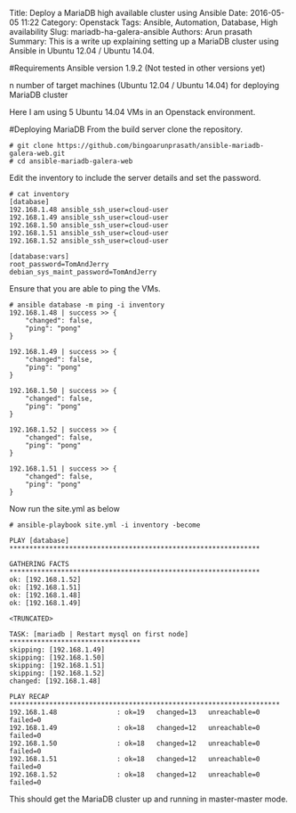 Title: Deploy a MariaDB high available cluster using Ansible
Date: 2016-05-05 11:22
Category: Openstack
Tags: Ansible, Automation, Database, High availability
Slug: mariadb-ha-galera-ansible
Authors: Arun prasath
Summary: This is a write up explaining setting up a MariaDB cluster using Ansible in Ubuntu 12.04 / Ubuntu 14.04.

#Requirements
Ansible version 1.9.2 (Not tested in other versions yet)

n number of target machines (Ubuntu 12.04 / Ubuntu 14.04) for deploying MariaDB cluster

Here I am using 5 Ubuntu 14.04 VMs in an Openstack environment.

#Deploying MariaDB
From the build server clone the repository.
```
# git clone https://github.com/bingoarunprasath/ansible-mariadb-galera-web.git
# cd ansible-mariadb-galera-web
```
Edit the inventory to include the server details and set the password.
```
# cat inventory 
[database]
192.168.1.48 ansible_ssh_user=cloud-user
192.168.1.49 ansible_ssh_user=cloud-user
192.168.1.50 ansible_ssh_user=cloud-user
192.168.1.51 ansible_ssh_user=cloud-user
192.168.1.52 ansible_ssh_user=cloud-user

[database:vars]
root_password=TomAndJerry
debian_sys_maint_password=TomAndJerry
```
Ensure that you are able to ping the VMs.
```
# ansible database -m ping -i inventory 
192.168.1.48 | success >> {
    "changed": false,
    "ping": "pong"
}

192.168.1.49 | success >> {
    "changed": false,
    "ping": "pong"
}

192.168.1.50 | success >> {
    "changed": false,
    "ping": "pong"
}

192.168.1.52 | success >> {
    "changed": false,
    "ping": "pong"
}

192.168.1.51 | success >> {
    "changed": false,
    "ping": "pong"
}
```
Now run the site.yml as below
```
# ansible-playbook site.yml -i inventory -become

PLAY [database] *************************************************************** 

GATHERING FACTS *************************************************************** 
ok: [192.168.1.52]
ok: [192.168.1.51]
ok: [192.168.1.48]
ok: [192.168.1.49]

<TRUNCATED>

TASK: [mariadb | Restart mysql on first node] ********************************* 
skipping: [192.168.1.49]
skipping: [192.168.1.50]
skipping: [192.168.1.51]
skipping: [192.168.1.52]
changed: [192.168.1.48]

PLAY RECAP ******************************************************************** 
192.168.1.48               : ok=19   changed=13   unreachable=0    failed=0   
192.168.1.49               : ok=18   changed=12   unreachable=0    failed=0   
192.168.1.50               : ok=18   changed=12   unreachable=0    failed=0   
192.168.1.51               : ok=18   changed=12   unreachable=0    failed=0   
192.168.1.52               : ok=18   changed=12   unreachable=0    failed=0 
```
This should get the MariaDB cluster up and running in master-master mode.
